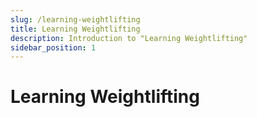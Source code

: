 ```yaml
---
slug: /learning-weightlifting
title: Learning Weightlifting
description: Introduction to "Learning Weightlifting"
sidebar_position: 1
---
```


# Learning Weightlifting
